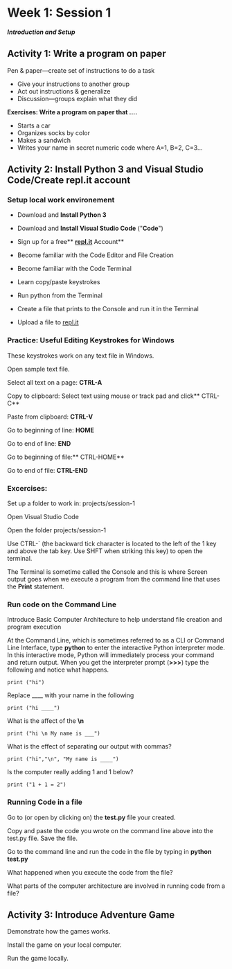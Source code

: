 # Week 1: Session 1

_**Introduction and Setup**_

## Activity 1: Write a program on paper

Pen & paper—create set of instructions to do a task

* Give your instructions to another group
* Act out instructions & generalize
* Discussion—groups explain what they did

**Exercises: Write a program on paper that ....**

* Starts a car
* Organizes socks by color
* Makes a sandwich
* Writes your name in secret numeric code where A=1, B=2, C=3...

## Activity 2: Install Python 3 and Visual Studio Code/Create repl.it account

### Setup local work environement

* Download and **Install Python 3**
* Download and **Install Visual Studio Code** \("**Code**"\)

* Sign up for a free** **[**repl.it**](https://repl.it/repls)** Account**
* Become familiar with the Code Editor and File Creation
* Become familiar with the Code Terminal
* Learn copy/paste keystrokes
* Run python from the Terminal
* Create a file that prints to the Console and run it in the Terminal
* Upload a file to [repl.it](https://repl.it/repls)

### Practice: Useful Editing Keystrokes for Windows

These keystrokes work on any text file in Windows.

Open sample text file.

Select all text on a page: **CTRL-A**

Copy to clipboard: Select text using mouse or track pad and click** CTRL-C**

Paste from clipboard: **CTRL-V**

Go to beginning of line: **HOME**

Go to end of line: **END**

Go to beginning of file:** CTRL-HOME**

Go to end of file: **CTRL-END**

### Excercises:

Set up a folder to work in: projects/session-1

Open Visual Studio Code

Open the folder projects/session-1

Use CTRL-\`  \(the backward tick character is located to the left of the 1 key and above the tab key.  Use SHFT when striking this key\) to open the terminal.

The Terminal is sometime called the Console and this is where Screen output goes when we execute a program from the command line that uses the **Print** statement.

### Run code on the Command Line

Introduce Basic Computer Architecture to help understand file creation and program execution

At the Command Line, which is sometimes referred to as a CLI or Command Line Interface, type **python** to enter the interactive Python interpreter mode. In this interactive mode, Python will immediately process your command and return output. When you get the interpreter prompt \(**&gt;&gt;&gt;**\) type the following and notice what happens.

`print ("hi")`

Replace \_\_\_\_ with your name in the following

`print ("hi ____")`

What is the affect of the **\n**

`print ("hi \n My name is ___")`

What is the effect of separating our output with commas?

`print ("hi","\n", "My name is ____")`

Is the computer really adding 1 and 1 below?

`print ("1 + 1 = 2")`

### Running Code in a file

Go to \(or open by clicking on\) the **test.py** file your created.

Copy and paste the code you wrote on the command line above into the test.py file. Save the file.

Go to the command line and run the code in the file by typing in **python test.py**

What happened when you execute the code from the file?

What parts of the computer architecture are involved in running code from a file?

## Activity 3: Introduce Adventure Game

Demonstrate how the games works.

Install the game on your local computer.

Run the game locally.

